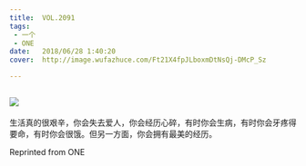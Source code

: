 ```yaml
---
title:	VOL.2091
tags:
 - 一个
 - ONE
date:	2018/06/28 1:40:20
cover:	http://image.wufazhuce.com/Ft21X4fpJLboxmDtNsQj-DMcP_Sz

---
```

![](http://image.wufazhuce.com/Ft21X4fpJLboxmDtNsQj-DMcP_Sz)
---

生活真的很艰辛，你会失去爱人，你会经历心碎，有时你会生病，有时你会牙疼得要命，有时你会很饿。但另一方面，你会拥有最美的经历。
 
Reprinted from ONE

